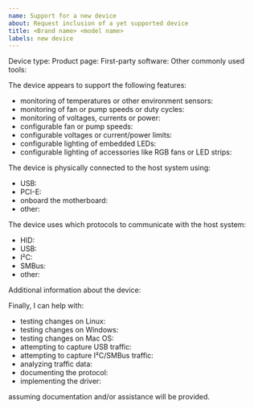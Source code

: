 ```yaml
---
name: Support for a new device
about: Request inclusion of a yet supported device
title: <Brand name> <model name>
labels: new device
---
```


<!-- This is an HTML comment that will not be visible on the final issue.  This and other comments like it will help you provide as much information as possible for us to address the issue.  You can use the "Preview" tab to review how your issue will actually look before posting it.  Also note that GitHub issues and comments support a flavor of Markdown: https://docs.github.com/en/get-started/writing-on-github -->

<!-- Please start by describing the device and providing basic information. -->

Device type: <!-- e.g. AIO liquid cooler -->
Product page: <!-- e.g. https://www.corsair.com/[...] -->
First-party software: <!-- e.g. Corsair iCue -->
Other commonly used tools: <!-- e.g. OpenRGB -->

<!-- Bellow you find some check lists.  Answer items with yes, unknown, or leave them blank for no.  Please try to answer as much items as you can, but do not feel obligated to fill the all. -->

The device appears to support the following features:

 - monitoring of temperatures or other environment sensors: 
 - monitoring of fan or pump speeds or duty cycles: 
 - monitoring of voltages, currents or power: 
 - configurable fan or pump speeds: 
 - configurable voltages or current/power limits: 
 - configurable lighting of embedded LEDs: 
 - configurable lighting of accessories like RGB fans or LED strips: 

The device is physically connected to the host system using:

- USB: 
- PCI-E: 
- onboard the motherboard: 
- other: <!-- please elaborate -->

The device uses which protocols to communicate with the host system:

- HID: 
- USB: 
- I²C: 
- SMBus: 
- other: <!-- please elaborate -->

Additional information about the device:

<!-- Please also include any useful additional information, such as USB vendor and product IDs, the output of `lsusb -v` (Linux) or `system_profiler SPUSBDataType` (Mac OS), links to external resources or already collected traffic data.  Use code blocks, delimited by lines with three backticks (```), to show program invocation and output. -->

<!-- An example code block:
```
$ libusb -v
Bus 001 Device 007: ID 1e71:1714 NZXT Smart Device
Device Descriptor: [ ... ]
```
-->

Finally, I can help with:

- testing changes on Linux: 
- testing changes on Windows: 
- testing changes on Mac OS: 
- attempting to capture USB traffic: 
- attempting to capture I²C/SMBus traffic: 
- analyzing traffic data: 
- documenting the protocol: 
- implementing the driver: 

assuming documentation and/or assistance will be provided.
